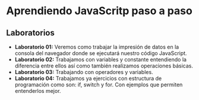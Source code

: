 # Aprendiendo JavaScritp paso a paso

## Laboratorios
- **Laboratorio 01:** Veremos como trabajar la impresión de datos en la consola del navegador donde se ejecutará nuestro código JavaScript.
- **Laboratorio 02:** Trabajamos con variables y constante entendiendo la diferencia entre ellos así como también realizamos operaciones básicas.
- **Laboratorio 03:** Trabajando con operadores y variables.
- **Laboratorio 04:** Trabajamos ya ejercicios con estructura de programación como son: if, switch y for. Con ejemplos que permiten entenderlos mejor.